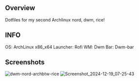 ## Overview
Dotfiles for my second Archlinux nord, dwm, rice!

## INFO
OS: ArchLinux x86_x64
Launcher: Rofi
WM: Dwm
Bar: Dwm-bar

## Screenshots
![dwm-nord-archbtw-rice](https://github.com/user-attachments/assets/711a6362-d09a-4921-90c1-3576ea56f8b6)
![Screenshot_2024-12-19_07-25-43](https://github.com/user-attachments/assets/c49dcf8b-ed65-4418-86bf-e378ed653a41)
